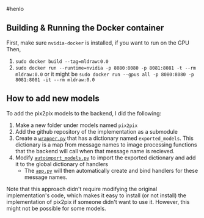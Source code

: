 #henlo

## Building & Running the Docker container
First, make sure `nvidia-docker` is installed, if you want to run on the GPU
Then,
1. `sudo docker build --tag=mldraw:0.0`
2. `sudo docker run --runtime=nvidia -p 8080:8080 -p 8081:8081 -t --rm mldraw:0.0`
or it might be 
`sudo docker run --gpus all -p 8080:8080 -p 8081:8081 -it --rm mldraw:0.0`

## How to add new models

To add the pix2pix models to the backend, I did the following:

1. Make a new folder under models named `pix2pix`
2. Add the github repository of the implementation as a submodule
3. Create a [`wrapper.py`](models/pix2pix/wrapper.py) that has a dictionary named `exported_models`. This dictionary is a map from message names to image processing functions that the backend will call when that message name is recieved.
4. Modify [`autoimport_models.py`](models/autoimport_models.py) to import the exported dictionary and add it to the global dictionary of handlers
    * The [`app.py`](app.py) will then automatically create and bind handlers for these message names.

Note that this approach didn't require modifying the original implementation's code, which makes it easy to install (or not install) the implementation of pix2pix if someone didn't want to use it.  However, this might not be possible for some models.
